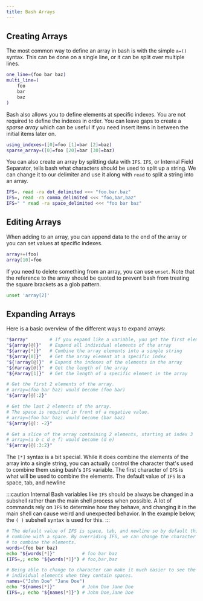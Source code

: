 ```yaml
---
title: Bash Arrays
---
```


## Creating Arrays

The most common way to define an array in bash is with the simple `a=()` syntax. This can be done on a single line, or it can be split over multiple lines.

```bash
one_line=(foo bar baz)
multi_line=(
    foo
    bar
    baz
)
```

Bash also allows you to define elements at specific indexes. You are not required to define the indexes in order. You can leave gaps to create a *sparse array* which can be useful if you need insert items in between the initial items later on.

```bash
using_indexes=([0]=foo [1]=bar [2]=baz)
sparse_array=([0]=foo [20]=bar [30]=baz)
```

You can also create an array by splitting data with `IFS`. `IFS`, or Internal Field Separator, tells bash what characters should be used to split up a string. We can change it to our delimiter and use it along with `read` to split a string into an array.

```bash
IFS=. read -ra dot_delimited <<< "foo.bar.baz"
IFS=, read -ra comma_delimited <<< "foo,bar,baz"
IFS=" " read -ra space_delimited <<< "foo bar baz"
```

## Editing Arrays

When adding to an array, you can append data to the end of the array or you can set values at specific indexes.

```bash
array+=(foo)
array[10]=foo
```

If you need to delete something from an array, you can use `unset`. Note that the reference to the array should be quoted to prevent bash from treating the square brackets as a glob pattern.

```bash
unset 'array[2]'
```

## Expanding Arrays

Here is a basic overview of the different ways to expand arrays:

```bash
"$array"        # If you expand like a variable, you get the first element
"${array[@]}"   # Expand all individual elements of the array
"${array[*]}"   # Combine the array elements into a single string
"${array[0]}"   # Get the array element at a specific index
"${!array[@]}"  # Expand the indexes of the elements in the array
"${#array[@]}"  # Get the length of the array
"${#array[1]}"  # Get the length of a specific element in the array

# Get the first 2 elements of the array.
# array=(foo bar baz) would become (foo bar)
"${array[@]:2}"

# Get the last 2 elements of the array.
# The space is required in front of a negative value.
# array=(foo bar baz) would become (bar baz)
"${array[@]: -2}"

# Get a slice of the array containing 2 elements, starting at index 3
# array=(a b c d e f) would become (d e)
"${array[@]:3:2}"
```

The `[*]` syntax is a bit special. While it does combine the elements of the array into a single string, you can actually control the character that's used to combine them using bash's `IFS` variable. The first character of `IFS` is what will be used to combine the elements. The default value of `IFS` is a space, tab, and newline

:::caution
Internal Bash variables like `IFS` should be always be changed in a subshell rather than the main shell process when possible. A lot of commands rely on `IFS` to determine how they behave, and changing it in the main shell can cause weird and unexpected behavior. In the example below, the `( )` subshell syntax is used for this.
:::

```bash
# The default value of IFS is space, tab, and newline so by default this will
# combine with a space. By overriding IFS, we can change the character used
# to combine the elements.
words=(foo bar baz)
echo "${words[*]}"          # foo bar baz
(IFS=,; echo "${words[*]}") # foo,bar,baz

# Being able to change to character can make it much easier to see the
# individual elements when they contain spaces.
names=("John Doe" "Jane Doe")
echo "${names[*]}"          # John Doe Jane Doe
(IFS=,; echo "${names[*]}") # John Doe,Jane Doe
```
